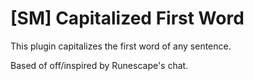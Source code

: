 [SM] Capitalized First Word
===============

This plugin capitalizes the first word of any sentence.

Based of off/inspired by Runescape's chat.